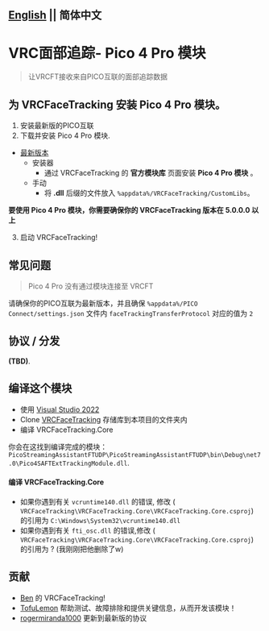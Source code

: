 ## [English](README.md) || 简体中文

# VRC面部追踪- Pico 4 Pro 模块

> 让VRCFT接收来自PICO互联的面部追踪数据

## 为 **VRCFaceTracking** 安装 **Pico 4 Pro 模块**。

1. 安装最新版的PICO互联
2. 下载并安装 Pico 4 Pro 模块.
* [最新版本](https://github.com/regzo2/PicoStreamingAssistantFTUDP/releases)
  * 安装器
    * 通过 VRCFaceTracking 的 **官方模块库** 页面安装 **Pico 4 Pro 模块** 。
  * 手动
    * 将 **.dll** 后缀的文件放入 `%appdata%/VRCFaceTracking/CustomLibs`。

**要使用 Pico 4 Pro 模块，你需要确保你的 VRCFaceTracking 版本在 5.0.0.0 以上**

3. 启动 VRCFaceTracking!

## 常见问题

>Pico 4 Pro 没有通过模块连接至 VRCFT

请确保你的PICO互联为最新版本，并且确保 `%appdata%/PICO Connect/settings.json` 文件内 `faceTrackingTransferProtocol` 对应的值为 `2`

  
## 协议 / 分发

**(TBD)**.

## 编译这个模块
- 使用 [Visual Studio 2022](https://visualstudio.microsoft.com/es/vs/)
- Clone [VRCFaceTracking](https://github.com/benaclejames/VRCFaceTracking) 存储库到本项目的文件夹内
- 编译 VRCFaceTracking.Core

你会在这找到编译完成的模块： `PicoStreamingAssistantFTUDP\PicoStreamingAssistantFTUDP\bin\Debug\net7.0\Pico4SAFTExtTrackingModule.dll`.

#### 编译 VRCFaceTracking.Core

- 如果你遇到有关 `vcruntime140.dll` 的错误, 修改 ( `VRCFaceTracking\VRCFaceTracking.Core\VRCFaceTracking.Core.csproj`) 的引用为 `C:\Windows\System32\vcruntime140.dll`
- 如果你遇到有关 `fti_osc.dll` 的错误,修改 ( `VRCFaceTracking\VRCFaceTracking.Core\VRCFaceTracking.Core.csproj`) 的引用为 ? (我刚刚把他删除了w)

## 贡献
- [Ben](https://github.com/benaclejames/) 的 VRCFaceTracking!
- [TofuLemon](https://github.com/ULemon/) 帮助测试、故障排除和提供关键信息，从而开发该模块！
- [rogermiranda1000](https://github.com/rogermiranda1000) 更新到最新版的协议